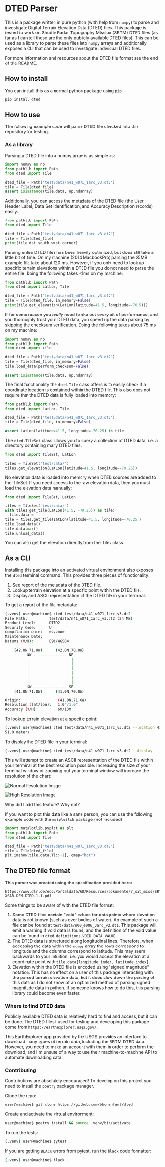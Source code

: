 # DTED Parser

This is a package written in pure python (with help from `numpy`) to parse
  and investigate Digital Terrain Elevation Data (DTED) files. This package
  is tested to work on Shuttle Radar Topography Mission (SRTM) DTED files
  (as far as I can tell these are the only publicly available DTED files).
  This can be used as a library to parse these files into `numpy` arrays
  and additionally exposes a CLI that can be used to investigate individual
  DTED files.
  
For more information and resources about the DTED file format see the
  end of the README.  

## How to install
You can install this as a normal python package using `pip`
```bash
pip install dted
``` 

## How to use

The following example code will parse DTED file checked into this repository
  for testing.

### As a library

Parsing a DTED file into a numpy array is as simple as:
```python
import numpy as np
from pathlib import Path
from dted import Tile

dted_file = Path("test/data/n41_w071_1arc_v3.dt2")
tile = Tile(dted_file)
assert isinstance(tile.data, np.ndarray)
```

Additionally, you can access the metadata of the DTED file (the User Header 
  Label, Data Set Identification, and Accuracy Description records) easily.

```python
from pathlib import Path
from dted import Tile

dted_file = Path("test/data/n41_w071_1arc_v3.dt2")
tile = Tile(dted_file)
print(tile.dsi.south_west_corner)
```

Parsing entire DTED files has been heavily optimized, but does still take
  a little bit of time. On my machine (2014 MacbookPro) parsing the 25MB
  example file take about 120 ms. However, if you only need to look up
  specific terrain elevations within a DTED file you do not need to parse
  the entire file. Doing the following takes <1ms on my machine: 

```python
from pathlib import Path
from dted import LatLon, Tile

dted_file = Path("test/data/n41_w071_1arc_v3.dt2")
tile = Tile(dted_file, in_memory=False)
print(tile.get_elevation(LatLon(latitude=41.5, longitude=-70.5)))
```

If for some reason you _really_ need to eke out every bit of performance, and
  you thoroughly trust your DTED data, you speed up the data parsing by
  skipping the checksum verification. Doing the following takes about 75 ms
  on my machine:
  
```python
import numpy as np
from pathlib import Path
from dted import Tile

dted_file = Path("test/data/n41_w071_1arc_v3.dt2")
tile = Tile(dted_file, in_memory=False)
tile.load_data(perform_checksum=False)

assert isinstance(tile.data, np.ndarray)
```

The final functionality the `dted.Tile` class offers is to easily check if
  a coordinate location is contained within the DTED file. This also does
  not require that the DTED data is fully loaded into memory:

```python
from pathlib import Path
from dted import LatLon, Tile

dted_file = Path("test/data/n41_w071_1arc_v3.dt2")
tile = Tile(dted_file, in_memory=False)

assert LatLon(latitude=41.5, longitude=-70.25) in tile
```

The `dted.TileSet` class allows you to query a collection of DTED data,
i.e. a directory containing many DTED files.

```python
from dted import TileSet, LatLon

tiles = TileSet('test/data/')
tiles.get_elevation(LatLon(latitude=41.5, longitude=-70.25))
```

No elevation data is loaded into memory when DTED sources are added to
the TileSet. If you need access to the raw elevation data, then you
must load the elevation data manually:

```python
from dted import TileSet, LatLon

tiles = TileSet('test/data/')
with tiles.get_tile(LatLon(41.5, -70.25)) as tile:
  tile.data = 
tile = tiles.get_tile(LatLon(latitude=41.5, longitude=-70.25))
tile.load_data()
tile.data.max()
tile.unload_data()
```

You can also get the elevation directly from the Tiles class.




## As a CLI

Installing this package into an activated virtual environment also exposes
  the `dted` terminal command. This provides three pieces of functionality:
1. See report of the metadata of the DTED file.
2. Lookup terrain elevation at a specific point within the DTED file.
3. Display and ASCII representation of the DTED file in your terminal.

To get a report of the file metadata:
```bash
(.venv) user@machine$ dted test/data/n41_w071_1arc_v3.dt2 
File Path:          test/data/n41_w071_1arc_v3.dt2 (24 MB)
Product Level:      DTED2
Security Code:      U
Compilation Date:   02/2000
Maintenance Date:   
Datums (V/H):       E96/WGS84

    (42.0N,71.0W)      (42.0N,70.0W)
          NW --------------- NE     
          |                   |     
          |                   |     
          |                   |     
          |                   |     
          |                   |     
          |                   |     
          SW --------------- SE     
    (41.0N,71.0W)      (41.0N,70.0W)

Origin:                 (41.0N,71.0W)
Resolution (lat/lon):   1.0"/1.0"
Accuracy (V/H):         6m/13m
```

To lookup terrain elevation at a specific point:
```bash
(.venv) user@machine$ dted test/data/n41_w071_1arc_v3.dt2 --location 41.7 -70.4
51.0 meters
```

To display the DTED file in your terminal:
```bash
(.venv) user@machine$ dted test/data/n41_w071_1arc_v3.dt2 --display
```
This will attempt to create an ASCII representation of the DTED file within
  your terminal at the best resolution possible. Increasing the size of your
  terminal window or zooming out your terminal window will increase the 
  resolution of the chart:
  
![Normal Resolution Image](.images/normal_resolution.png)

![High Resolution Image](.images/high_resolution.png)

Why did I add this feature? Why not?

If you want to plot this data like a sane person, you can use the following
 example code with the `matplotlib` package (not included)

```python
import matplotlib.pyplot as plt
from pathlib import Path
from dted import Tile

dted_file = Path("test/data/n41_w071_1arc_v3.dt2")
tile = Tile(dted_file)
plt.imshow(tile.data.T[::-1], cmap="hot")
```

## The DTED file format

This parser was created using the specification provided here:
```
https://www.dlr.de/eoc/Portaldata/60/Resources/dokumente/7_sat_miss/SRTM-XSAR-DEM-DTED-1.1.pdf
```

Some things to be aware of with the DTED file format:
1. Some DTED files contain "void" values for data points where elevation
  data is not known (such as over bodies of water). An example of such a
  file can be found at `test/data/n00_e006_3arc_v2.dt1`. This package
  will emit a warning if void data is found, and the definition of the
  void value can be found in `dted.definitions.VOID_DATA_VALUE`.
2. The DTED data is structured along longitudinal lines. Therefore, when
  accessing the data within the `numpy` array the rows correspond to 
  longitude and the columns correspond to latitude. This may seem backwards
  to your intuition, i.e. you would access the elevation at a coordinate
  point with `tile.data[longitude_index, latitude_index]`.
3. Elevation within the DTED file is encoded using "signed magnitude"
  notation. This has no effect on a user of this package interacting with
  the parsed terrain elevation data, but it does slow down the parsing of 
  this data as I do not know of an optimized method of parsing signed
  magnitude data in python. If someone knows how to do this, this parsing
  library could become even faster. 

### Where to find DTED data

Publicly available DTED data is relatively hard to find and access, 
  but it can be done. The DTED files I used for testing and developing 
  this package come from `https://earthexplorer.usgs.gov/`.

This EarthExplorer app provided by the USGS provides an interface to 
  download many types of terrain data, including the SRTM DTED data.
  However, you need to make an account with them in order to perform the
  download, and I'm unsure of a way to use their machine-to-machine API
  to automate downloading data.

### Contributing

Contributions are absolutely encouraged! To develop on this project you
  need to install the `poetry` package manager.
 
Clone the repo:
```bash
user@machine$ git clone https://github.com/bbonenfant/dted
```

Create and activate the virtual environment:
```bash
user@machine$ poetry install && source .venv/bin/activate
```

To run the tests:
```bash
(.venv) user@machine$ pytest .
```

If you are getting `BLACK` errors from pytest, run the `black` code formatter:
```bash
(.venv) user@machine$ black .
```
